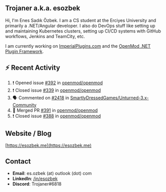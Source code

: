 ##  Trojaner a.k.a. esozbek
Hi, I'm Enes Sadık Özbek. I am a CS student at the Erciyes University and primarily a .NET/Angular developer. I also do DevOps stuff like setting up and maintaining Kubernetes clusters, setting up CI/CD systems with GitHub workflows, Jenkins and TeamCity, etc.

I am currently working on [ImperialPlugins.com](https://imperialplugins.com) and the [OpenMod .NET Plugin Framework](https://github.com/openmod/openmod). 

## :zap: Recent Activity

<!--START_SECTION:activity-->
1. ❗️ Opened issue [#392](https://github.com/openmod/openmod/issues/392) in [openmod/openmod](https://github.com/openmod/openmod)
2. ❗️ Closed issue [#339](https://github.com/openmod/openmod/issues/339) in [openmod/openmod](https://github.com/openmod/openmod)
3. 🗣 Commented on [#2418](https://github.com/SmartlyDressedGames/Unturned-3.x-Community/issues/2418) in [SmartlyDressedGames/Unturned-3.x-Community](https://github.com/SmartlyDressedGames/Unturned-3.x-Community)
4. 🎉 Merged PR [#391](https://github.com/openmod/openmod/pull/391) in [openmod/openmod](https://github.com/openmod/openmod)
5. ❗️ Closed issue [#388](https://github.com/openmod/openmod/issues/388) in [openmod/openmod](https://github.com/openmod/openmod)
<!--END_SECTION:activity-->

## Website / Blog
[https://esozbek.me](https://esozbek.me)

## Contact
- **Email**: es.ozbek (at) outlook (dot) com
- **LinkedIn**: [/in/esozbek](https://linkedin.com/in/esozbek)
- **Discord**: Trojaner#6818
